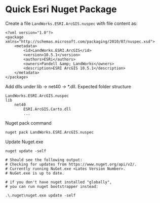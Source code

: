 # Quick Esri Nuget Package

Create a file `LandWorks.ESRI.ArcGIS.nuspec` with file content as:

```
<?xml version="1.0"?>
<package xmlns="http://schemas.microsoft.com/packaging/2010/07/nuspec.xsd">
    <metadata>
        <id>LandWorks.ESRI.ArcGIS</id>
        <version>10.5.1</version>
        <authors>ESRi</authors>
        <owners>Pandell &amp; LandWorks</owners>
        <description>ESRI ArcGIS 10.5.1</description>
    </metadata>
</package>
```


Add dlls under lib -> net40 -> *.dll. Expected folder structure
```
LandWorks.ESRI.ArcGIS.nuspec
lib
    net40
        ESRI.ArcGIS.Carto.dll
        ...
```

Nuget pack command
```
nuget pack LandWorks.ESRI.ArcGIS.nuspec
```

Update Nuget.exe
```
nuget update -self

# Should see the following output:
# Checking for updates from https://www.nuget.org/api/v2/.
# Currently running NuGet.exe <Lates Version Number>.
# NuGet.exe is up to date.

# if you don't have nuget installed "globally",
# you can run nuget bootstrapper instead:

.\.nuget\nuget.exe update -self

```
